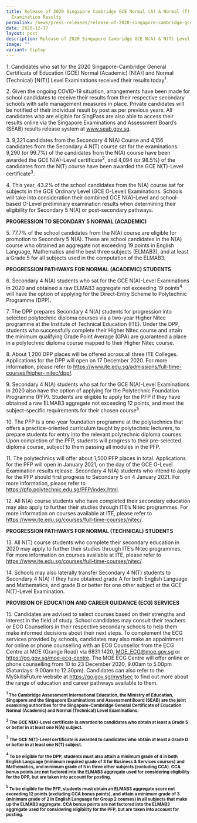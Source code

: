 ```yaml
---
title: Release of 2020 Singapore Cambridge GCE Normal (A) & Normal (T) Level
  Examination Results
permalink: /news/press-releases/release-of-2020-singapore-cambridge-gce-na-nt-level-examination-results/
date: 2020-12-17
layout: post
description: Release of 2020 Singapore Cambridge GCE N(A) & N(T) Level Examination Results
image: ""
variant: tiptap
---
```

<p>1. Candidates who sat for the 2020 Singapore-Cambridge General Certificate
of Education (GCE) Normal (Academic) [N(A)] and Normal (Technical) [N(T)]
Level Examinations received their results today<sup>1</sup>.</p>
<p>2. Given the ongoing COVID-19 situation, arrangements have been made for
school candidates to receive their results from their respective secondary
schools with safe management measures in place. Private candidates will
be notified of their individual result by post as per previous years. All
candidates who are eligible for SingPass are also able to access their
results online via the Singapore Examinations and Assessment Board’s (SEAB)
results release system at <a href="https://www.seab.gov.sg/" rel="noopener noreferrer nofollow" target="_blank"><u>www.seab.gov.sg</u></a>.</p>
<p>3. 9,321 candidates from the Secondary 4 N(A) Course and 4,156 candidates
from the Secondary 4 N(T) course sat for the examinations. 9,290 (or 99.7%)
of the candidates from the N(A) course have been awarded the GCE N(A)-Level
certificate<sup>2</sup>, and 4,094 (or 98.5%) of the candidates from the
N(T) course have been awarded the GCE N(T)-Level certificate<sup>3</sup>.</p>
<p>4. This year, 43.2% of the school candidates from the N(A) course sat
for subjects in the GCE Ordinary Level (GCE O-Level) Examinations. Schools
will take into consideration their combined GCE N(A)-Level and school-based
O-Level preliminary examination results when determining their eligibility
for Secondary 5 N(A) or post-secondary pathways.</p>
<p><strong>PROGRESSION TO SECONDARY 5 NORMAL (ACADEMIC)</strong>
</p>
<p>5. 77.7% of the school candidates from the N(A) course are eligible for
promotion to Secondary 5 N(A). These are school candidates in the N(A)
course who obtained an aggregate not exceeding 19 points in English Language,
Mathematics and the best three subjects (ELMAB3), and at least a Grade
5 for all subjects used in the computation of the ELMAB3.</p>
<p><strong>PROGRESSION PATHWAYS FOR NORMAL (ACADEMIC) STUDENTS</strong>
</p>
<p>6. Secondary 4 N(A) students who sat for the GCE N(A)-Level Examinations
in 2020 and obtained a raw ELMAB3 aggregate not exceeding 19 points<sup>4</sup> will
have the option of applying for the Direct-Entry Scheme to Polytechnic
Programme (DPP).</p>
<p>7. The DPP prepares Secondary 4 N(A) students for progression into selected
polytechnic diploma courses via a two-year Higher Nitec programme at the
Institute of Technical Education (ITE). Under the DPP, students who successfully
complete their Higher Nitec course and attain the minimum qualifying Grade
Point Average (GPA) are guaranteed a place in a polytechnic diploma course
mapped to their Higher Nitec course.</p>
<p>8. About 1,200 DPP places will be offered across all three ITE Colleges.
Applications for the DPP will open on 17 December 2020. For more information,
please refer to <a href="https://www.ite.edu.sg/admissions/full-time-courses/higher-nitec/dpp/" rel="noopener noreferrer nofollow" target="_blank"><u>https://www.ite.edu.sg/admissions/full-time-courses/higher- nitec/dpp/</u></a>.</p>
<p>9. Secondary 4 N(A) students who sat for the GCE N(A)-Level Examinations
in 2020 also have the option of applying for the Polytechnic Foundation
Programme (PFP). Students are eligible to apply for the PFP if they have
obtained a raw ELMAB3 aggregate not exceeding 12 points, and meet the subject-specific
requirements for their chosen course<sup>5</sup>.</p>
<p>10. The PFP is a one-year foundation programme at the polytechnics that
offers a practice-oriented curriculum taught by polytechnic lecturers,
to prepare students for entry into the relevant polytechnic diploma courses.
Upon completion of the PFP, students will progress to their pre-selected
diploma course, subject to them passing all modules in the PFP.</p>
<p>11. The polytechnics will offer about 1,500 PFP places in total. Applications
for the PFP will open in January 2021, on the day of the GCE O-Level Examination
results release. Secondary 4 N(A) students who intend to apply for the
PFP should first progress to Secondary 5 on 4 January 2021. For more information,
please refer to <a href="https://pfp.polytechnic.edu.sg/PFP/index.html" rel="noopener noreferrer nofollow" target="_blank"><u>https://pfp.polytechnic.edu.sg/PFP/index.html</u></a>.</p>
<p>12. All N(A) course students who have completed their secondary education
may also apply to further their studies through ITE’s Nitec programmes.
For more information on courses available at ITE, please refer to <a href="https://www.ite.edu.sg/courses/full-time-courses/nitec/" rel="noopener noreferrer nofollow" target="_blank"><u>https://www.ite.edu.sg/courses/full-time-courses/nitec/</u></a>.</p>
<p><strong>PROGRESSION PATHWAYS FOR NORMAL (TECHNICAL) STUDENTS</strong>
</p>
<p>13. All N(T) course students who complete their secondary education in
2020 may apply to further their studies through ITE’s Nitec programmes.
For more information on courses available at ITE, please refer to <a href="https://www.ite.edu.sg/courses/full-time-courses/nitec/" rel="noopener noreferrer nofollow" target="_blank"><u>https://www.ite.edu.sg/courses/full-time-courses/nitec/</u></a>.</p>
<p>14. Schools may also laterally transfer Secondary 4 N(T) students to Secondary
4 N(A) if they have obtained grade A for both English Language and Mathematics,
and grade B or better for one other subject at the GCE N(T)-Level Examination.</p>
<p><strong>PROVISION OF EDUCATION AND CAREER GUIDANCE (ECG) SERVICES</strong>
</p>
<p>15. Candidates are advised to select courses based on their strengths
and interest in the field of study. School candidates may consult their
teachers or ECG Counsellors in their respective secondary schools to help
them make informed decisions about their next steps. To complement the
ECG services provided by schools, candidates may also make an appointment
for online or phone counselling with an ECG Counsellor from the ECG Centre
at MOE (Grange Road) via 6831 1420, <a href="MOE_ECG@moe.gov.sg" rel="noopener noreferrer nofollow" target="_blank"><u>MOE_ECG@moe.gov.sg</u></a> or <a href="https://go.gov.sg/moe-ecg-centre" rel="noopener noreferrer nofollow" target="_blank"><u>https://go.gov.sg/moe-ecg-centre</u></a>.
The MOE ECG Centre will offer online or phone counselling from 10 to 23
December 2020, 9.00am to 5.00pm (Saturdays: 9.00am to 12.30pm). Candidates
can also refer to the MySkillsFuture website at <a href="https://go.gov.sg/mysfsec" rel="noopener noreferrer nofollow" target="_blank"><u>https://go.gov.sg/mysfsec</u></a> to
find out more about the range of education and career pathways available
to them.</p>
<p><strong><sup><sub>1</sub></sup><sub> The Cambridge Assessment International Education, the Ministry of Education, Singapore and the Singapore Examinations and Assessment Board (SEAB) are the joint examining authorities for the Singapore-Cambridge General Certificate of Education Normal (Academic) and Normal (Technical) Level Examinations.</sub></strong>
</p>
<p><strong><sup><sub>2</sub></sup><sub> The GCE N(A)-Level certificate is awarded to candidates who obtain at least a Grade 5 or better in at least one N(A) subject.</sub></strong>
</p>
<p><strong><sup><sub>3</sub></sup><sub> The GCE N(T)-Level certificate is awarded to candidates who obtain at least a Grade D or better in at least one N(T) subject.</sub></strong>
</p>
<p><strong><sup><sub>4</sub></sup><sub> To be eligible for the DPP, students must also attain a minimum grade of 4 in both English Language (minimum required grade of 3 for Business &amp; Services courses) and Mathematics, and minimum grade of 5 in three other subjects (excluding CCA). CCA bonus points are not factored into the ELMAB3 aggregate used for considering eligibility for the DPP, but are taken into account for posting.</sub></strong>
</p>
<p><strong><sup><sub>5</sub></sup><sub> To be eligible for the PFP, students must obtain an ELMAB3 aggregate score not exceeding 12 points (excluding CCA bonus points), and attain a minimum grade of 3 (minimum grade of 2 in English Language for Group 2 courses) in all subjects that make up the ELMAB3 aggregate. CCA bonus points are not factored into the ELMAB3 aggregate used for considering eligibility for the PFP, but are taken into account for posting.</sub></strong>
</p>
<p></p>